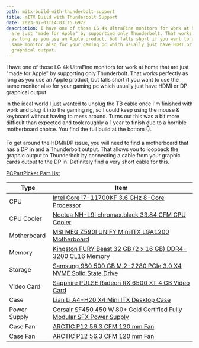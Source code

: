 ```yaml
---
path: mitx-build-with-thunderbolt-support
title: mITX Build with Thunderbolt Support
date: 2023-07-01T14:03:15.697Z
description: I have one of those LG 4k UltraFine monitors for work at home that
  are just "made for Apple" by supporting only Thunderbolt. That works perfectly
  as long as you use an Apple product, but falls short if you want to use the
  same monitor also for your gaming pc which usually just have HDMI or DP
  graphical output.
---
```

I have one of those LG 4k UltraFine monitors for work at home that are just "made for Apple" by supporting only Thunderbolt. That works perfectly as long as you use an Apple product, but falls short if you want to use the same monitor also for your gaming pc which usually just have HDMI or DP graphical output.

In the ideal world I just wanted to unplug the TB cable once I'm finished with work and plug it into the gaming rig, so I could keep using the mouse & keyboard without having to mess around. Turns out this was a bit more difficult than expected and took roughly a 1 year to finish due to a horrible motherboard choice. You find the full build at the bottom 👇.

To get around the HDMI/DP issue, you will need to find a motherboard that has a DP **in** and a Thunderbolt output. That allows you to loopback the graphic output to Thunderbolt by connecting a cable from your graphic cards output to the DP in. Definitely find a very short cable for this.


[PCPartPicker Part List](https://pcpartpicker.com/list/DXzhsL)
<table class="pcpp-part-list">
  <thead>
    <tr>
      <th>Type</th>
      <th>Item</th>
    </tr>
  </thead>
  <tbody>
    <tr>
      <td class="pcpp-part-list-type">CPU</td>
      <td class="pcpp-part-list-item"><a href="https://pcpartpicker.com/product/Fgt9TW/intel-core-i7-11700kf-36-ghz-8-core-processor-bx8070811700kf">Intel Core i7-11700KF 3.6 GHz 8-Core Processor</a></td>
    </tr>
    <tr>
      <td class="pcpp-part-list-type">CPU Cooler</td>
      <td class="pcpp-part-list-item"><a href="https://pcpartpicker.com/product/vbLwrH/noctua-nh-l9i-chromaxblack-3384-cfm-cpu-cooler-nh-l9i-chromaxblack">Noctua NH-L9i chromax.black 33.84 CFM CPU Cooler</a></td>
    </tr>
    <tr>
      <td class="pcpp-part-list-type">Motherboard</td>
      <td class="pcpp-part-list-item"><a href="https://pcpartpicker.com/product/Dhytt6/msi-meg-z590i-unify-mini-itx-lga1200-motherboard-meg-z590i-unify">MSI MEG Z590I UNIFY Mini ITX LGA1200 Motherboard</a></td>
    </tr>
    <tr>
      <td class="pcpp-part-list-type">Memory</td>
      <td class="pcpp-part-list-item"><a href="https://pcpartpicker.com/product/3q2WGX/kingston-fury-beast-32-gb-2-x-16-gb-ddr4-3200-cl16-memory-kf432c16bbk232">Kingston FURY Beast 32 GB (2 x 16 GB) DDR4-3200 CL16 Memory</a></td>
    </tr>
    <tr>
      <td class="pcpp-part-list-type">Storage</td>
      <td class="pcpp-part-list-item"><a href="https://pcpartpicker.com/product/m6rRsY/samsung-980-500-gb-m2-2280-nvme-solid-state-drive-mz-v8v500bam">Samsung 980 500 GB M.2-2280 PCIe 3.0 X4 NVME Solid State Drive</a></td>
    </tr>
    <tr>
      <td class="pcpp-part-list-type">Video Card</td>
      <td class="pcpp-part-list-item"><a href="https://pcpartpicker.com/product/Mc7G3C/sapphire-radeon-rx-6500-xt-4-gb-pulse-video-card-11314-01-20g">Sapphire PULSE Radeon RX 6500 XT 4 GB Video Card</a></td>
    </tr>
    <tr>
      <td class="pcpp-part-list-type">Case</td>
      <td class="pcpp-part-list-item"><a href="https://pcpartpicker.com/product/jT7G3C/lian-li-a4-h20-x4-mini-itx-desktop-case-a4-h20-x4">Lian Li A4-H20 X4 Mini ITX Desktop Case</a></td>
    </tr>
    <tr>
      <td class="pcpp-part-list-type">Power Supply</td>
      <td class="pcpp-part-list-item"><a href="https://pcpartpicker.com/product/Dv38TW/corsair-power-supply-cp9020104na">Corsair SF450 450 W 80+ Gold Certified Fully Modular SFX Power Supply</a></td>
    </tr>
    <tr>
      <td class="pcpp-part-list-type">Case Fan</td>
      <td class="pcpp-part-list-item"><a href="https://pcpartpicker.com/product/68WfrH/arctic-p12-563-cfm-120-mm-fan-acfan00120a">ARCTIC P12 56.3 CFM 120 mm Fan</a></td>
    </tr>
    <tr>
      <td class="pcpp-part-list-type">Case Fan</td>
      <td class="pcpp-part-list-item"><a href="https://pcpartpicker.com/product/68WfrH/arctic-p12-563-cfm-120-mm-fan-acfan00120a">ARCTIC P12 56.3 CFM 120 mm Fan</a></td>
    </tr>
  </tbody>
</table>